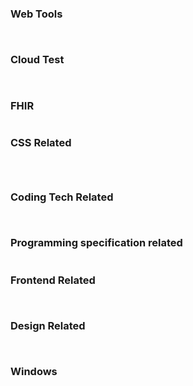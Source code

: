 <script setup>
import Card from '../../../.vitepress/theme/components/Card.vue';
</script>

### Web Tools

<div style="display: flex; justify-content: space-between; flex-wrap: wrap;">
<Card 
  title="Carbon"
  desc="Quickly help you generate code judgement screenshots." 
  href="https://carbon.now.sh/" 
/>

<Card 
  title="Excalidraw" 
  desc="An open source virtual hand-drawn style whiteboard. Export background-transparent png." 
  href="https://excalidraw.com/" 
/>

<Card 
  title="Miro"
  desc="A Free WhiteBoard for kanban, mind map, .etc"
  href="https://miro.com/app"
/>

<Card 
  title="Draw.io"
  desc="A Free Diagram online tools, allow save files in Google drive and GitHub"
  href="https://app.diagrams.net/#G1voInd2Kxwf2Tn9MU8xky5Kpu_ysRJvjt"
/>

<Card 
  title="Asciiflow"
  desc="A Free Diagram online tools, can copy and paste graph in markdown sh"
  href="https://asciiflow.com/#/"
/>

<Card 
  title="Algolia DocSearch"
  desc="Add your website to Algolia."
  href="https://docsearch.algolia.com/"
/>

<Card 
  title="RemoveBg"
  desc="Remove the white background to, sava as .png"
  href="https://remove-white-background.imageonline.co/cn/"
/>

<Card 
  title="Markdown Table Generator"
  desc="Convert text to markdown table"
  href="https://tableconvert.com/markdown-generator"
/>

<Card 
  title="Readme Typing SVG"
  desc="Convert text to typing image"
  href="https://readme-typing-svg.demolab.com/demo/"
/>

</div>

### Cloud Test

<div style="display: flex; justify-content: space-between; flex-wrap: wrap;">
<Card 
  title="Azure 104 Exam Actual Questions"
  desc="Azure Administrator Associate"
  href="https://www.examtopics.com/exams/microsoft/az-104/view/"
/>

<Card 
  title="AWS: Full-stack App Tutorial"
  desc="Build modern full-stack applications on AWS"
  href="https://sst.dev/"
/>

</div>

### FHIR


<div style="display: flex; justify-content: space-between; flex-wrap: wrap;">
<Card 
  title="FHIR Profile Training Crouse"
  desc="Need an account and password."
  href="https://learning.courseware.nl/"
/>
</div>

### CSS Related

<div style="display: flex; justify-content: space-between; flex-wrap: wrap;">

<Card 
  title="Element Theme online"
  desc="Customise theme on the website." 
  href="https://element.eleme.cn/#/zh-CN/theme" 
/>

<Card 
  title="Fancy Border Radius"
  desc="Border editor." 
  href="https://9elements.github.io/fancy-border-radius/" 
/>

<Card 
  title="Fancy Shadow"
  desc="Shadow editor." 
  href="https://neumorphism.io/#e0e0e0" 
/>

<Card 
  title="My color space"
  desc="Never waste Hours on finding the perfect Color Palette again." 
  href="https://mycolor.space/" 
/>

<Card 
  title="Multicolor Gradients"
  desc="Pure CSS Code, JPG Download, And Free!" 
  href="https://codioful.com/" 
/>

<Card 
  title="UI Gradients"
  desc="UI gradient background, not free" 
  href="https://uigradients.com/#Aubergine" 
/>

<Card 
  title="CSS Gradients"
  desc="css gradient background" 
  href="https://cssgradient.io/" 
/>

<Card 
  title="CSS Animition"
  desc="generate css animation" 
  href="https://animista.net/" 
/>

<Card 
  title="Free gradient css3 styles"
  desc="A collection of 180 free linear gradient websites." 
  href="http://color.oulu.me/" 
/>

<Card 
  title="Traditional Color"
  desc="Provides names of various Chinese traditional colours, CMYK values, RGB values, hexadecimal representation." 
  href="http://zhongguose.com/#yuhong" 
/>

<Card 
  title="Color Hunt"
  desc="Find a colour scheme that you think is good." 
  href="https://colorhunt.co/palettes/pastel" 
/>

<Card 
  title="Neumorphism.io"
  desc="CSS code generator for the new popular design trend called Neumorphism/Soft UI." 
  href="https://neumorphism.io/#55b9f3" 
/>

<Card 
  title="Soft UI Axure"
  desc="The new mimetic Axure component library prototype documentation, giving you more reference ideas for managing your Soft UI." 
  href="https://sv1lhg.axshare.com/#id=30vkbo&p=%E7%BB%84%E4%BB%B6&c=1" 
/>

<Card 
  title="UIVerse"
  desc="Some of the more fancy and common component styles." 
  href="https://uiverse.io/all" 
/>

<Card 
  title="CSS3 Animation Code Collection"
  desc="This is an easy place to find code snippets for CSS animation creation." 
  href="https://www.webhek.com/post/css3-animation-sniplet-collection/#/" 
/>

</div>

### Coding Tech Related

<div style="display: flex; justify-content: space-between; flex-wrap: wrap;">
<Card 
  title="Quickref"
  desc="A shorthand summary of the syntax of every programming language you can think of." 
  href="https://quickref.me/index.html" 
/>

<Card 
  title="Roadmaps"
  desc="roadmap.sh is a community effort to create a knowledge roadmap, a guide to help developers choose a path and guide their learning." 
  href="https://roadmap.sh/" 
/>

<Card 
  title="JavaScript Visualizer 9000"
  desc="It helps you to quickly understand the order of execution of JavaScript." 
  href="https://www.jsv9000.app/" 
/>

</div>

### Programming specification related

<div style="display: flex; justify-content: space-between; flex-wrap: wrap;">
<Card 
  title="Semantic Version"
  desc="Cope on how to define version numbers for your application that are more compliant with the specification." 
  href="https://semver.org/lang/zh-CN/?from_wecom=1" 
/>

</div>

### Frontend Related

<div style="display: flex; justify-content: space-between; flex-wrap: wrap;">
<Card 
  title="Clack"
  desc="Building interactive command line applications doesn't have to be difficult. @clack/core offers style-free, feature-rich components designed to provide a solid foundation for your custom CLI." 
  href="https://www.clack.cc/" 
/>

<Card 
  title="Colc"
  desc="An npm package that counts the amount of code in a project." 
  href="https://codehike.org/docs/introduction" 
/>

<Card 
  title="Code Hike"
  desc="Code Hike is a note plugin for MDX. It will help you to display code on your website. Helps you create interactive documentation." 
  href="https://codehike.org/docs/introduction" 
/>

</div>

### Design Related

<div style="display: flex; justify-content: space-between; flex-wrap: wrap;">
<Card 
  title="Manypixels"
  desc="Over 2,500 royalty-free illustrations to power your designs." 
  href="https://www.manypixels.co/gallery" 
/>

<Card 
  title="unDraw"
  desc="Free Illustration" 
  href="https://undraw.co/illustrations" 
/>

<Card 
  title="Rawpixel"
  desc="A Free AI Generate Image Website"
  href="https://www.rawpixel.com/image/12373512/png-background-person"
/>

</div>

### Windows

<div style="display: flex; justify-content: space-between; flex-wrap: wrap;">
<Card 
  title="Raindrops"
  desc="Some Windows desktop widgets have specific functions. Some complex skins look like small applications, and skins with similar styles can form a suite or theme." 
  href="https://zhutix.com/tag/rainmeter/" 
/>

<Card 
  title="uTools"
  desc="Ultra-fast Windows global search add-on that doubles your productivity." 
  href="https://u.tools/" 
/>

<Card 
  title="MyDockFinder"
  desc="MacOS-style dock bar, need to pay." 
  href="https://www.mydockfinder.com/" 
/>

<Card 
  title="BitDock"
  desc="A free minimalist toolbar that runs on Windows, MacOS style." 
  href="http://bitdock.cn/" 
/>

</div>
